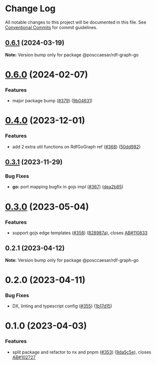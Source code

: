 # Change Log

All notable changes to this project will be documented in this file.
See [Conventional Commits](https://conventionalcommits.org) for commit guidelines.

## [0.6.1](https://github.com/equinor/rdf-graph/compare/@posccaesar/rdf-graph-go@0.6.0...@posccaesar/rdf-graph-go@0.6.1) (2024-03-19)

**Note:** Version bump only for package @posccaesar/rdf-graph-go





# [0.6.0](https://github.com/equinor/rdf-graph/compare/@posccaesar/rdf-graph-go@0.4.0...@posccaesar/rdf-graph-go@0.6.0) (2024-02-07)


### Features

* major package bump ([#379](https://github.com/equinor/rdf-graph/issues/379)) ([9b04631](https://github.com/equinor/rdf-graph/commit/9b04631748457464b5ae534b9a765addf7ed1e37))





# [0.4.0](https://github.com/equinor/rdf-graph/compare/@posccaesar/rdf-graph-go@0.3.1...@posccaesar/rdf-graph-go@0.4.0) (2023-12-01)


### Features

* add 2 extra util functions on RdfGoGraph ref ([#368](https://github.com/equinor/rdf-graph/issues/368)) ([50dd982](https://github.com/equinor/rdf-graph/commit/50dd9824b3bf166f6ff219690d66eef0c4e0808e))





## [0.3.1](https://github.com/equinor/rdf-graph/compare/@posccaesar/rdf-graph-go@0.3.0...@posccaesar/rdf-graph-go@0.3.1) (2023-11-29)


### Bug Fixes

* **go:** port mapping bugfix in gojs impl ([#367](https://github.com/equinor/rdf-graph/issues/367)) ([dea2b85](https://github.com/equinor/rdf-graph/commit/dea2b853c5af2b2155752e80a4d44f698a5227bd))





# [0.3.0](https://github.com/equinor/rdf-graph/compare/@posccaesar/rdf-graph-go@0.2.1...@posccaesar/rdf-graph-go@0.3.0) (2023-05-04)


### Features

* support gojs edge templates ([#358](https://github.com/equinor/rdf-graph/issues/358)) ([828987a](https://github.com/equinor/rdf-graph/commit/828987a92bae13325a27c3a7e4a241d48d7bb136)), closes [AB#110833](https://github.com/AB/issues/110833)





## 0.2.1 (2023-04-12)

**Note:** Version bump only for package @posccaesar/rdf-graph-go





# 0.2.0 (2023-04-11)


### Bug Fixes

* DX, linting and typescript config ([#355](https://github.com/equinor/rdf-graph/issues/355)) ([1b17d15](https://github.com/equinor/rdf-graph/commit/1b17d15178100e73c576973677ff03783056296b))



# 0.1.0 (2023-04-03)


### Features

* split package and refactor to nx and pnpm ([#353](https://github.com/equinor/rdf-graph/issues/353)) ([9da5c5e](https://github.com/equinor/rdf-graph/commit/9da5c5e442b9a7b2232224e509012b93e7167d69)), closes [AB#102727](https://github.com/AB/issues/102727)
